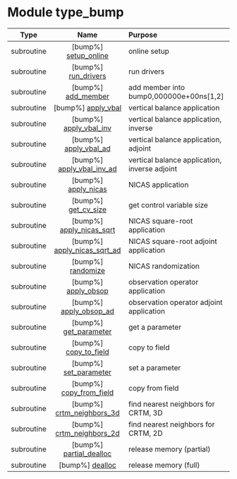 # Module type_bump

| Type | Name | Purpose |
| :--: | :--: | :---------- |
| subroutine | [bump%] [setup_online](https://github.com/benjaminmenetrier/bump-standalone/tree/master/src/type_bump.F90#L79) | online setup |
| subroutine | [bump%] [run_drivers](https://github.com/benjaminmenetrier/bump-standalone/tree/master/src/type_bump.F90#L278) | run drivers |
| subroutine | [bump%] [add_member](https://github.com/benjaminmenetrier/bump-standalone/tree/master/src/type_bump.F90#L483) | add member into bump0,000000e+00ns[1,2] |
| subroutine | [bump%] [apply_vbal](https://github.com/benjaminmenetrier/bump-standalone/tree/master/src/type_bump.F90#L531) | vertical balance application |
| subroutine | [bump%] [apply_vbal_inv](https://github.com/benjaminmenetrier/bump-standalone/tree/master/src/type_bump.F90#L569) | vertical balance application, inverse |
| subroutine | [bump%] [apply_vbal_ad](https://github.com/benjaminmenetrier/bump-standalone/tree/master/src/type_bump.F90#L607) | vertical balance application, adjoint |
| subroutine | [bump%] [apply_vbal_inv_ad](https://github.com/benjaminmenetrier/bump-standalone/tree/master/src/type_bump.F90#L645) | vertical balance application, inverse adjoint |
| subroutine | [bump%] [apply_nicas](https://github.com/benjaminmenetrier/bump-standalone/tree/master/src/type_bump.F90#L683) | NICAS application |
| subroutine | [bump%] [get_cv_size](https://github.com/benjaminmenetrier/bump-standalone/tree/master/src/type_bump.F90#L731) | get control variable size |
| subroutine | [bump%] [apply_nicas_sqrt](https://github.com/benjaminmenetrier/bump-standalone/tree/master/src/type_bump.F90#L754) | NICAS square-root application |
| subroutine | [bump%] [apply_nicas_sqrt_ad](https://github.com/benjaminmenetrier/bump-standalone/tree/master/src/type_bump.F90#L801) | NICAS square-root adjoint application |
| subroutine | [bump%] [randomize](https://github.com/benjaminmenetrier/bump-standalone/tree/master/src/type_bump.F90#L845) | NICAS randomization |
| subroutine | [bump%] [apply_obsop](https://github.com/benjaminmenetrier/bump-standalone/tree/master/src/type_bump.F90#L882) | observation operator application |
| subroutine | [bump%] [apply_obsop_ad](https://github.com/benjaminmenetrier/bump-standalone/tree/master/src/type_bump.F90#L911) | observation operator adjoint application |
| subroutine | [bump%] [get_parameter](https://github.com/benjaminmenetrier/bump-standalone/tree/master/src/type_bump.F90#L940) | get a parameter |
| subroutine | [bump%] [copy_to_field](https://github.com/benjaminmenetrier/bump-standalone/tree/master/src/type_bump.F90#L996) | copy to field |
| subroutine | [bump%] [set_parameter](https://github.com/benjaminmenetrier/bump-standalone/tree/master/src/type_bump.F90#L1147) | set a parameter |
| subroutine | [bump%] [copy_from_field](https://github.com/benjaminmenetrier/bump-standalone/tree/master/src/type_bump.F90#L1203) | copy from field |
| subroutine | [bump%] [crtm_neighbors_3d](https://github.com/benjaminmenetrier/bump-standalone/tree/master/src/type_bump.F90#L1304) | find nearest neighbors for CRTM, 3D |
| subroutine | [bump%] [crtm_neighbors_2d](https://github.com/benjaminmenetrier/bump-standalone/tree/master/src/type_bump.F90#L1342) | find nearest neighbors for CRTM, 2D |
| subroutine | [bump%] [partial_dealloc](https://github.com/benjaminmenetrier/bump-standalone/tree/master/src/type_bump.F90#L1378) | release memory (partial) |
| subroutine | [bump%] [dealloc](https://github.com/benjaminmenetrier/bump-standalone/tree/master/src/type_bump.F90#L1405) | release memory (full) |
